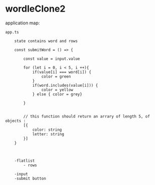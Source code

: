 # wordleClone2


application map:

    app.ts

        state contains word and rows

        const submitWord = () => {

            const value = input.value

            for (let i = 0, i < 5, i ++){
                if(value[i] === word[i]) {
                    color = green
                }
                if(word.includes(value[i])) {
                    color = yellow
                } else { color = grey}
                
            }


            // this function should return an arrary of length 5, of objects :
            [{
                color: string
                letter: string
            }]
        }



        -flatlist
            - rows

        -input
        -submit button